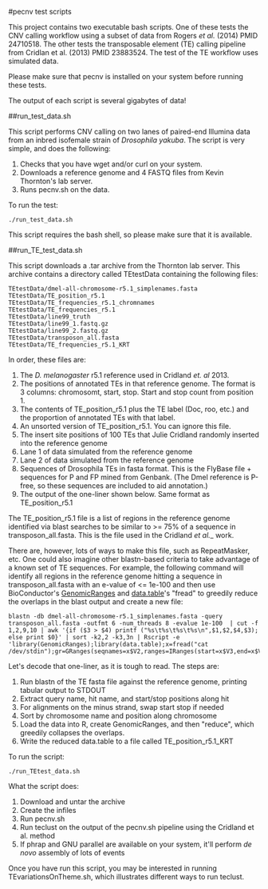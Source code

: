 #pecnv test scripts

This project contains two executable bash scripts.  One of these tests the CNV calling workflow using a subset of data from Rogers _et al._ (2014) PMID 24710518.  The other tests the transposable element (TE) calling pipeline from Cridlan et al. (2013) PMID 23883524.  The test of the TE workflow uses simulated data.

Please make sure that pecnv is installed on your system before running these tests.

The output of each script is several gigabytes of data!

##run_test_data.sh

This script performs CNV calling on two lanes of paired-end Illumina data from an inbred isofemale strain of _Drosophila yakuba_.  The script is very simple, and does the following:

1. Checks that you have wget and/or curl on your system.
2. Downloads a reference genome and 4 FASTQ files from Kevin Thornton's lab server.
3. Runs pecnv.sh on the data.

To run the test:

```
./run_test_data.sh
```

This script requires the bash shell, so please make sure that it is available.

##run_TE_test_data.sh

This script downloads a .tar archive from the Thornton lab server.  This archive contains a directory called TEtestData containing the following files:

```
TEtestData/dmel-all-chromosome-r5.1_simplenames.fasta
TEtestData/TE_position_r5.1
TEtestData/TE_frequencies_r5.1_chromnames
TEtestData/TE_frequencies_r5.1
TEtestData/line99_truth
TEtestData/line99_1.fastq.gz
TEtestData/line99_2.fastq.gz
TEtestData/transposon_all.fasta
TEtestData/TE_frequencies_r5.1_KRT
```

In order, these files are:

1. The _D. melanogaster_ r5.1 reference used in Cridland _et. al_ 2013.
2. The positions of annotated TEs in that reference genome.  The format is 3 columns: chromosomt, start, stop.  Start and stop count from position 1.
3. The contents of TE_position_r5.1 plus the TE label (Doc, roo, etc.) and the proportion of annotated TEs with that label.
4. An unsorted version of TE_position_r5.1.  You can ignore this file.
5. The insert site positions of 100 TEs that Julie Cridland randomly inserted into the reference genome
6. Lane 1 of data simulated from the reference genome
7. Lane 2 of data simulated from the reference genome
8. Sequences of Drosophila TEs in fasta format.  This is the FlyBase file + sequences for P and FP mined from Genbank. (The Dmel reference is P-free, so these sequences are included to aid annotation.)
9. The output of the one-liner shown below.  Same format as TE_position_r5.1

The TE_position_r5.1 file is a list of regions in the reference genome identified via blast searches to be similar to >= 75% of a sequence in transposon_all.fasta.  This is the file used in the Cridland _et al.__ work.

There are, however, lots of ways to make this file, such as RepeatMasker, etc.  One could also imagine other blastn-based criteria to take advantage of a known set of TE sequences.  For example, the following command will identify all regions in the reference genome hitting a sequence in transposon_all.fasta with an e-value of <= 1e-100 and then use BioConductor's [GenomicRanges](http://www.bioconductor.org/packages/release/bioc/html/GenomicRanges.html) and [data.table](http://cran.r-project.org/web/packages/data.table/index.html)'s "fread" to greedily reduce the overlaps in the blast output and create a new file:

```
blastn -db dmel-all-chromosome-r5.1_simplenames.fasta -query transposon_all.fasta -outfmt 6 -num_threads 8 -evalue 1e-100  | cut -f 1,2,9,10 | awk '{if ($3 > $4) printf ("%s\t%s\t%s\t%s\n",$1,$2,$4,$3); else print $0}' | sort -k2,2 -k3,3n | Rscript -e 'library(GenomicRanges);library(data.table);x=fread("cat /dev/stdin");gr=GRanges(seqnames=x$V2,ranges=IRanges(start=x$V3,end=x$V4));grr=as.data.frame(reduce(gr));write.table(cbind(as.character(grr$seqnames),grr$start,grr$end),file="TE_position_r5.1_KRT",row.names=F,col.names=F,quote=F)'
```

Let's decode that one-liner, as it is tough to read.  The steps are:

1. Run blastn of the TE fasta file against the reference genome, printing tabular output to STDOUT
2. Extract query name, hit name, and start/stop positions along hit
3. For alignments on the minus strand, swap start stop if needed
4. Sort by chromosome name and position along chromosome
5. Load the data into R, create GenomicRanges, and then "reduce", which greedily collapses the overlaps.
6. Write the reduced data.table to a file called TE_position_r5.1_KRT

To run the script:

```
./run_TEtest_data.sh
```

What the script does:

1. Download and untar the archive
2. Create the infiles
3. Run pecnv.sh
4. Run teclust on the output of the pecnv.sh pipeline using the Cridland et al. method
5. If phrap and GNU parallel are available on your system, it'll perform _de novo_ assembly of lots of events

Once you have run this script, you may be interested in running TEvariationsOnTheme.sh, which illustrates different ways to run teclust.